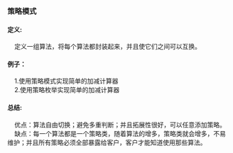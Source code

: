 <h3>策略模式</h3>
<h4>定义:</h4>
&nbsp;&nbsp;&nbsp;&nbsp;定义一组算法，将每个算法都封装起来，并且使它们之间可以互换。
<h4>例子：</h4>
&nbsp;&nbsp;&nbsp;&nbsp;1.使用策略模式实现简单的加减计算器<br/>
&nbsp;&nbsp;&nbsp;&nbsp;2.使用策略枚举实现简单的加减计算器<br/>
<h4>总结:</h4>
&nbsp;&nbsp;&nbsp;&nbsp;优点：算法自由切换；避免多重判断；并且拓展性很好，可以任意添加策略。
&nbsp;&nbsp;&nbsp;&nbsp;缺点：每一个算法都是一个策略类，随着算法的增多，策略类就会增多，不易维护；并且所有策略必须全部暴露给客户，客户才能知道使用那些算法。
